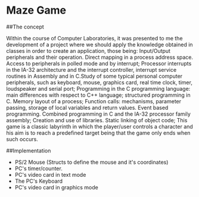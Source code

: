 # Maze Game

##The concept

Within the course of Computer Laboratories, it was presented to me the development of a project where we should apply the knowledge obtained in classes in order to create an application, those being: Input/Output peripherals and their operation. Direct mapping in a process address space. Access to peripherals in polled mode and by interrupt; Processor interrupts in the IA-32 architecture and the interrupt controller, interrupt service routines in Assembly and in C.Study of some typical personal computer peripherals, such as keyboard, mouse, graphics card, real time clock, timer, loudspeaker and serial port; Programming in the C programming language: main differences with respect to C++ language; structured programming in C. Memory layout of a process; Function calls: mechanisms, parameter passing, storage of local variables and return values. Event based programming. Combined programming in C and the IA-32 processor family assembly; Creation and use of libraries. Static linking of object code; 
This game is a classic labyrinth in which the player/user controls a character and his aim is to reach a predefined target being that the game only ends when such occurs.

##Implementation
* PS/2 Mouse (Structs to define the mouse and it's coordinates)
* PC's timer/counter.
* PC's video card in text mode 
* The PC's Keyboard 
* PC's video card in graphics mode 

